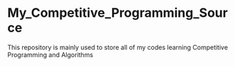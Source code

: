 # My_Competitive_Programming_Source

This repository is mainly used to store all of my codes learning Competitive Programming and Algorithms

